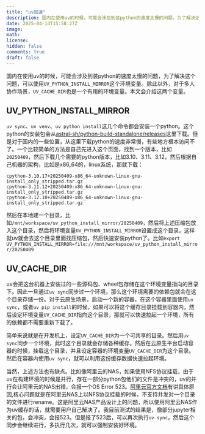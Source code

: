 ```yaml
---
title: "uv加速"
description: 国内在使用uv的时候，可能会涉及到装python的速度太慢的问题，为了解决这个问题，可以使用`UV_PYTHON_INSTALL_MIRROR`这个环境变量。除此以外，对于多人协作场景，`UV_CACHE_DIR`也是一个有用的环境变量。本文会介绍这两个变量。
date: 2025-04-14T15:58:27Z
image: 
math: 
license: 
hidden: false
comments: true
draft: false
---
```


国内在使用uv的时候，可能会涉及到装python的速度太慢的问题，为了解决这个问题，可以使用`UV_PYTHON_INSTALL_MIRROR`这个环境变量。除此以外，对于多人协作场景，`UV_CACHE_DIR`也是一个有用的环境变量。本文会介绍这两个变量。

<!--more-->

## UV_PYTHON_INSTALL_MIRROR

`uv sync`、`uv venv`、`uv python install`这几个命令都会安装一个python。这个python的安装包会从[astral-sh/python-build-standalone/releases](https://github.com/astral-sh/python-build-standalone/releases)这里下载。但是对于国内的一些位置，从这里下载python的速度非常慢，有些地方根本访问不了。一个比较简单的方法是自己先进入这个页面，找到一个版本，比如`20250409`，然后下载几个需要的python版本，比如3.10、3.11、3.12，然后根据自己机器的架构，比如是x86_64的，linux系统，那就下载：
```
cpython-3.10.17+20250409-x86_64-unknown-linux-gnu-install_only_stripped.tar.gz
cpython-3.11.12+20250409-x86_64-unknown-linux-gnu-install_only_stripped.tar.gz
cpython-3.12.10+20250409-x86_64-unknown-linux-gnu-install_only_stripped.tar.gz
```
然后在本地建一个目录，比如`/mnt/workspace/uv_python_install_mirror/20250409`，然后将上述压缩包放入这个目录，然后将环境变量`UV_PYTHON_INSTALL_MIRROR`设置成这个目录，这样就uv就会去这个目录里面找压缩包，然后快速安装python了。比如`export UV_PYTHON_INSTALL_MIRROR=file:///mnt/workspace/uv_python_install_mirror/20250409`


## UV_CACHE_DIR

uv会把这台机器上安装过的一些源码包、wheel包存储在这个环境变量指向的目录下。因此一旦通过`uv sync`同步过一个环境，那么这个环境需要的依赖包就会在这个目录存储一份。对于云原生场景，启动一个新的容器，在这个容器里面使用`uv sync`，或者`uv pip install`的时候，如果可以将这个缓存目录挂载到容器内，然后设定环境变量`UV_CACHE_DIR`指向这个目录，那就可以快速拉起一个环境，所有的依赖都不需要重新下载了。

简单来说就是在开发机上，设定`UV_CACHE_DIR`为一个可共享的目录。然后用`uv sync`同步一个环境，此时这个目录就会存储各种缓存。然后在云原生平台启动容器的时候，挂载这个目录，并且设定容器的环境变量`UV_CACHE_DIR`为这个目录。然后在容器内使用`uv sync`，就可以利用这份缓存数据快速拉起环境。

当然，上述方法也有缺点。比如像阿里云的NAS，如果使用NFS协议挂载，由于uv在构建环境的时候是并行，存在一部分python包他们的文件是冲突的，uv的并行会让阿里云的NAS出错，会报一个OS Error 523。[阿里云官方文档](https://help.aliyun.com/zh/nas/user-guide/cross-mount-compatibility-faq#section-dti-749-ix0)有讲具体原因,核心问题就是在阿里云NAS上以NFS协议挂载的时候，不支持并发对一个目录的文件进行rename。这是阿里云NAS产品设计上的问题，所以使用阿里云NAS作为uv缓存的话，就需要用户自己解决了。我目前测试的结果是，像部分jupyter相关的包，会冲突，会报523。但是报了523后，可以再次执行`uv sync`，然后这个同步会继续进行，多执行几次，就可以强制安装好环境。